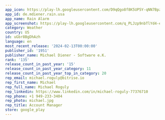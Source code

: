 ```yaml
---
app_icon: https://play-lh.googleusercontent.com/D9qQgo8f8K5UP5Y-qNN7BpzsGHxb24zmHwEJJSbllWeaf5ElcdTmGSNe3D6nQwjKz-U
app_id: de.mdiener.rain.usa
app_name: Rain Alarm
app_screenshot: https://play-lh.googleusercontent.com/q_PLJzp9nbTlYd4-egZPuFvBSo56orhCGlAvqfKzUIlNG2z--jDt0-oM4ITnDxX_CfRk
category: Weather
country: US
id: uGbr8BgDhAzh
language: en
most_recent_release: '2024-02-13T00:00:00'
publisher_id: '1951'
publisher_name: Michael Diener - Software e.K.
rank: '135'
release_count_in_past_year: '15'
release_count_in_past_year_category: 11
release_count_in_past_year_top_in_category: 20
rep_email: michael.roguly@bitrise.io
rep_first_name: Michael
rep_full_name: Michael Roguly
rep_linkedin: https://www.linkedin.com/in/michael-roguly-77376710
rep_phone: +1 949-233-3404
rep_photo: michael.jpg
rep_title: Account Manager
store: google_play
---
```

